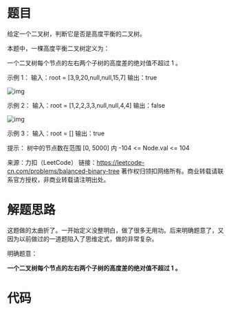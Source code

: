 # 题目

给定一个二叉树，判断它是否是高度平衡的二叉树。

本题中，一棵高度平衡二叉树定义为：

一个二叉树每个节点的左右两个子树的高度差的绝对值不超过 1 。

 

示例 1：
输入：root = [3,9,20,null,null,15,7]
输出：true

![img](https://assets.leetcode.com/uploads/2020/10/06/balance_1.jpg)

示例 2：
输入：root = [1,2,2,3,3,null,null,4,4]
输出：false

![img](https://assets.leetcode.com/uploads/2020/10/06/balance_2.jpg)

示例 3：
输入：root = []
输出：true

提示：
树中的节点数在范围 [0, 5000] 内
-104 <= Node.val <= 104

来源：力扣（LeetCode）
链接：https://leetcode-cn.com/problems/balanced-binary-tree
著作权归领扣网络所有。商业转载请联系官方授权，非商业转载请注明出处。

# 解题思路

这题做的太曲折了。一开始定义没整明白，做了很多无用功。后来明确题意了，又因为以前做过的一道题陷入了思维定式，做的非常复杂。

明确题意：

**一个二叉树每个节点的左右两个子树的高度差的绝对值不超过 1 。**





# 代码